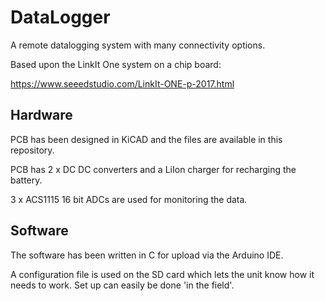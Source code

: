 # DataLogger
A remote datalogging system with many connectivity options.

Based upon the LinkIt One system on a chip board:

https://www.seeedstudio.com/LinkIt-ONE-p-2017.html

## Hardware

PCB has been designed in KiCAD and the files are available in this repository.

PCB has 2 x DC DC converters and a LiIon charger for recharging the battery.

3 x ACS1115 16 bit ADCs are used for monitoring the data.


## Software

The software has been written in C for upload via the Arduino IDE.

A configuration file is used on the SD card which lets the unit know how it needs to work. Set up can easily be done 'in the field'.

